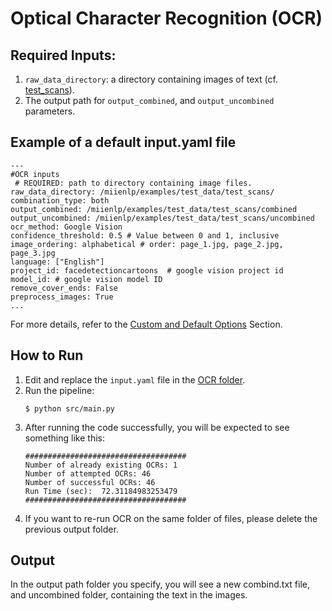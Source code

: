 # Optical Character Recognition (OCR)

## Required Inputs:
1. `raw_data_directory`: a directory containing images of text (cf. [test_scans](https://github.com/miielab/miienlp/tree/main/examples/test_data/test_scans)).
2. The output path for `output_combined`, and `output_uncombined` parameters. 

## Example of a default input.yaml file

```
---
#OCR inputs
 # REQUIRED: path to directory containing image files. 
raw_data_directory: /miienlp/examples/test_data/test_scans/ 
combination_type: both
output_combined: /miienlp/examples/test_data/test_scans/combined   
output_uncombined: /miienlp/examples/test_data/test_scans/uncombined
ocr_method: Google Vision 
confidence_threshold: 0.5 # Value between 0 and 1, inclusive
image_ordering: alphabetical # order: page_1.jpg, page_2.jpg, page_3.jpg
language: ["English"]
project_id: facedetectioncartoons  # google vision project id
model_id: # google vision model ID
remove_cover_ends: False
preprocess_images: True
...
```

For more details, refer to the [Custom and Default Options](https://github.com/miielab/miienlp/blob/main/documentation/developer_documentation/ocr.md) Section.



## How to Run

1. Edit and replace the `input.yaml` file in the [OCR folder](https://github.com/miielab/miienlp/tree/main/miienlp/ocr/src).
2. Run the pipeline:
    ```
    $ python src/main.py
    ```
3. After running the code successfully, you will be expected to see something like this: 
    ```
    ####################################
    Number of already existing OCRs: 1
    Number of attempted OCRs: 46
    Number of successful OCRs: 46
    Run Time (sec):  72.31184983253479
    ####################################
    ```
4. If you want to re-run OCR on the same folder of files, please delete the previous output folder.

## Output 

In the output path folder you specify, you will see a new combind.txt file, and uncombined folder, containing the text in the images. 

